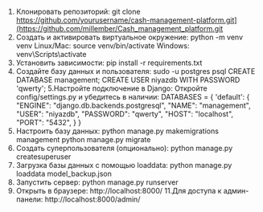 1. Клонировать репозиторий:
git clone https://github.com/yourusername/cash-management-platform.git](https://github.com/millember/Cash_management_platform.git
2. Создать и активировать виртуальное окружение:
python -m venv venv
Linux/Mac:
source venv/bin/activate
Windows:
venv\Scripts\activate
3. Установить зависимости:
pip install -r requirements.txt
4. Создайте базу данных и пользователя:
sudo -u postgres psql
CREATE DATABASE management;
CREATE USER niyazdb WITH PASSWORD 'qwerty';
5.Настройте подключение в Django:
Откройте config/settings.py и убедитесь в наличии:
DATABASES = {
    'default': {
        "ENGINE": "django.db.backends.postgresql",
        "NAME": "management",
        "USER": "niyazdb",
        "PASSWORD": "qwerty",
        "HOST": "localhost",
        "PORT": "5432",
    }
}
6. Настроить базу данных:
python manage.py makemigrations management
python manage.py migrate
7. Создать суперпользователя (опционально):
python manage.py createsuperuser
8. Загрузка базы данных с помощью loaddata:
python manage.py loaddata model_backup.json
9. Запустить сервер:
python manage.py runserver
10. Открыть в браузере:
http://localhost:8000/
11.Для доступа к админ-панели:
http://localhost:8000/admin/
